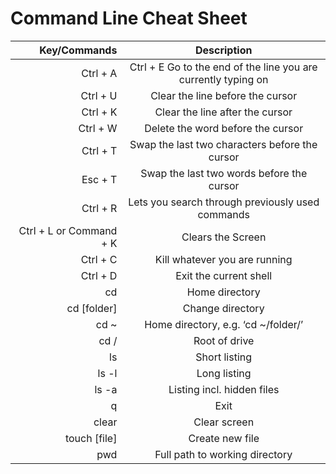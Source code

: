 Command Line Cheat Sheet
===
| Key/Commands | Description |
|-------------:| :----------:|
| Ctrl + A    | Ctrl + E	Go to the end of the line you are currently typing on |
| Ctrl + U	|Clear the line before the cursor|
|Ctrl + K	 |Clear the line after the cursor|
|Ctrl + W	 |Delete the word before the cursor|
|Ctrl + T	|Swap the last two characters before the cursor|
|Esc + T	|Swap the last two words before the cursor|
|Ctrl + R	|Lets you search through previously used commands|
|Ctrl + L or Command + K	|Clears the Screen|
|Ctrl + C	|Kill whatever you are running|
|Ctrl + D	|Exit the current shell|
|cd|	Home directory|
|cd [folder]	|Change directory|
|cd ~	|Home directory, e.g. ‘cd ~/folder/’|
|cd /	|Root of drive|
|ls	|Short listing|
|ls -l	|Long listing|
|ls -a	|Listing incl. hidden files|
|q|	Exit|
|clear|	Clear screen|
|touch [file]|	Create new file|
|pwd	|Full path to working directory|
